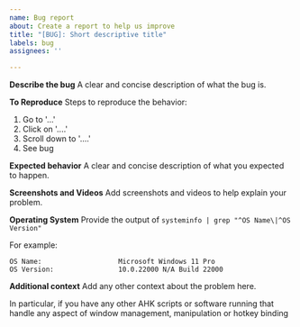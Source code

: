 ```yaml
---
name: Bug report
about: Create a report to help us improve
title: "[BUG]: Short descriptive title"
labels: bug
assignees: ''

---
```


**Describe the bug**
A clear and concise description of what the bug is.

**To Reproduce**
Steps to reproduce the behavior:
1. Go to '...'
2. Click on '....'
3. Scroll down to '....'
4. See bug

**Expected behavior**
A clear and concise description of what you expected to happen.

**Screenshots and Videos**
Add screenshots and videos to help explain your problem.

**Operating System**
Provide the output of `systeminfo | grep "^OS Name\|^OS Version"`

For example:
```
OS Name:                   Microsoft Windows 11 Pro
OS Version:                10.0.22000 N/A Build 22000
```

**Additional context**
Add any other context about the problem here.

In particular, if you have any other AHK scripts or software running that handle any aspect of window management, manipulation or hotkey binding

